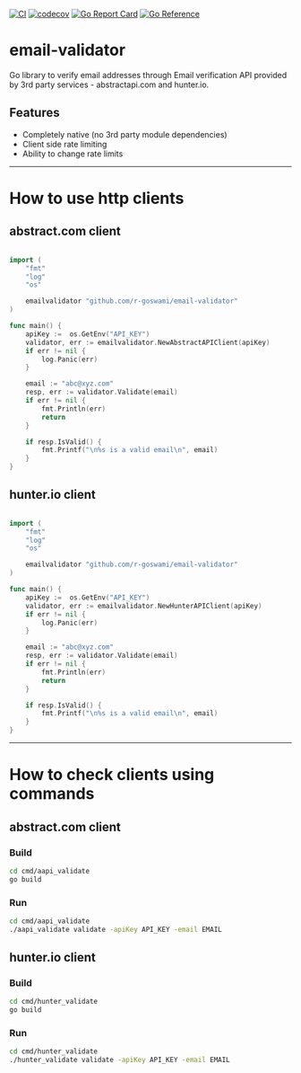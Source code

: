 [![CI](https://github.com/r-goswami/email-validator/actions/workflows/CI.yaml/badge.svg)](https://github.com/r-goswami/email-validator/actions/workflows/CI.yaml)
[![codecov](https://codecov.io/gh/r-goswami/email-validator/branch/main/graph/badge.svg?token=VAB3KVPV1P)](https://codecov.io/gh/r-goswami/email-validator)
[![Go Report Card](https://goreportcard.com/badge/github.com/r-goswami/email-validator)](https://goreportcard.com/report/github.com/r-goswami/email-validator)
[![Go Reference](https://pkg.go.dev/badge/github.com/r-goswami/email-validator.svg)](https://pkg.go.dev/github.com/r-goswami/email-validator)

# email-validator
Go library to verify email addresses through Email verification API provided by 3rd party services - abstractapi.com and hunter.io.


## Features

- Completely native (no 3rd party module dependencies)
- Client side rate limiting
- Ability to change rate limits

---


# How to use http clients

## abstract.com client
```go

import (
    "fmt"
	"log"
    "os"

    emailvalidator "github.com/r-goswami/email-validator"
)

func main() {
    apiKey :=  os.GetEnv("API_KEY")
    validator, err := emailvalidator.NewAbstractAPIClient(apiKey)
	if err != nil {
		log.Panic(err)
	}

    email := "abc@xyz.com"
	resp, err := validator.Validate(email)
	if err != nil {
		fmt.Println(err)
		return
	}

	if resp.IsValid() {
		fmt.Printf("\n%s is a valid email\n", email)
	}
}

```

## hunter.io client
```go

import (
    "fmt"
	"log"
    "os"

    emailvalidator "github.com/r-goswami/email-validator"
)

func main() {
    apiKey :=  os.GetEnv("API_KEY")
    validator, err := emailvalidator.NewHunterAPIClient(apiKey)
	if err != nil {
		log.Panic(err)
	}

    email := "abc@xyz.com"
	resp, err := validator.Validate(email)
	if err != nil {
		fmt.Println(err)
		return
	}

	if resp.IsValid() {
		fmt.Printf("\n%s is a valid email\n", email)
	}
}

```

---


# How to check clients using commands

## abstract.com client
### Build
```bash
cd cmd/aapi_validate
go build
```

### Run
```bash
cd cmd/aapi_validate
./aapi_validate validate -apiKey API_KEY -email EMAIL
```

## hunter.io client
### Build
```bash
cd cmd/hunter_validate
go build
```

### Run
```bash
cd cmd/hunter_validate
./hunter_validate validate -apiKey API_KEY -email EMAIL
```

